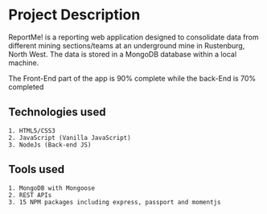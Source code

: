 # Project Description

ReportMe! is a reporting web application designed to consolidate data from different mining sections/teams at an underground mine in Rustenburg, North West. The data is stored in a MongoDB database within a local machine.

The Front-End part of the app is 90% complete while the back-End is 70% completed 

## Technologies used
    1. HTML5/CSS3
    2. JavaScript (Vanilla JavaScript)
    3. NodeJs (Back-end JS)

## Tools used
    1. MongoDB with Mongoose
    2. REST APIs
    3. 15 NPM packages including express, passport and momentjs
